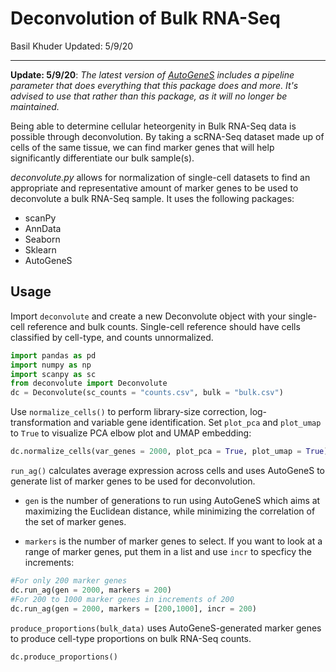 # Deconvolution of Bulk RNA-Seq
Basil Khuder
Updated: 5/9/20

-------
**Update: 5/9/20**: *The latest version of [AutoGeneS](https://autogenes.readthedocs.io/en/latest/getting_started.html) includes a pipeline parameter that does everything that this package does and more. It's advised to use that rather than this package, as it will no longer be maintained.*

Being able to determine cellular heteorgenity in Bulk RNA-Seq data is possible through deconvolution. By taking a scRNA-Seq dataset made 
up of cells of the same tissue, we can find marker genes that will help significantly differentiate our bulk sample(s). 

*deconvolute.py* allows for normalization of single-cell datasets to find an appropriate and representative amount of  marker genes to be used to deconvolute a bulk RNA-Seq sample. It uses the following packages: 

- scanPy
- AnnData
- Seaborn
- Sklearn
- AutoGeneS

## Usage

Import ```deconvolute``` and create a new Deconvolute object with your single-cell reference and bulk counts. Single-cell reference should have cells classified by cell-type, and counts unnormalized.

``` python
import pandas as pd
import numpy as np
import scanpy as sc
from deconvolute import Deconvolute
dc = Deconvolute(sc_counts = "counts.csv", bulk = "bulk.csv")
```
Use ```normalize_cells()``` to perform library-size correction, log-transformation and variable gene identification. Set ```plot_pca``` and ```plot_umap``` to ```True``` to visualize PCA elbow plot and UMAP embedding:

``` python
dc.normalize_cells(var_genes = 2000, plot_pca = True, plot_umap = True)
```

```run_ag()``` calculates average expression across cells and uses AutoGeneS to generate list of marker genes to be used for deconvolution. 

  - ```gen``` is the number of generations to run using AutoGeneS which aims at maximizing the Euclidean distance, while minimizing the correlation of the set of marker genes. 

  - ```markers``` is the number of marker genes to select. If you want to look at a range of marker genes, put them in a list and use  ```incr``` to specficy the increments:

``` python
#For only 200 marker genes
dc.run_ag(gen = 2000, markers = 200)
#For 200 to 1000 marker genes in increments of 200
dc.run_ag(gen = 2000, markers = [200,1000], incr = 200)
```

```produce_proportions(bulk_data)``` uses AutoGeneS-generated marker genes to produce cell-type proportions on bulk RNA-Seq counts. 

``` python
dc.produce_proportions()
```
